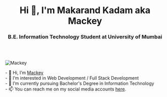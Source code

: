 <h1 align="center">Hi 👋, I'm Makarand Kadam aka Mackey</h1>
<h3 align="center">B.E. Information Technology Student at University of Mumbai</h3></br></br>
<p align="left"> <img src="https://komarev.com/ghpvc/?username=MACK3Y&label=Profile%20views&color=blue&style=flat-square" alt="Mackey" /> </p>
<p>- 👋 Hi, I’m <a href="https://github.com/MACK3Y/">Mackey</a></br>
- 👀 I’m interested in Web Development / Full Stack Development</br>
- 🌱 I’m currently pursuing Bachelor's Degree in Information Technology</br>
- 📫 You can reach me on my social media accounts <a href="https://linktr.ee/mack3y" target="_blank">here</a>.</p></br></br>

<!-- <p align=left><img align="center" src="https://github-readme-stats.vercel.app/api?username=MACK3Y&show_icons=true&locale=en&theme=transparent" alt="Mackey" /></p> -->

<!-- <p align=left><img align="center" src="https://github-readme-stats.vercel.app/api/top-langs/?username=MACK3Y&layout=compact&hide=html&theme=transparent" alt="Mackey" /></p> -->


<!---
MACK3Y/mack3y is a ✨ special ✨ repository because its `README.md` (this file) appears on your GitHub profile.
You can click the Preview link to take a look at your changes.
--->
